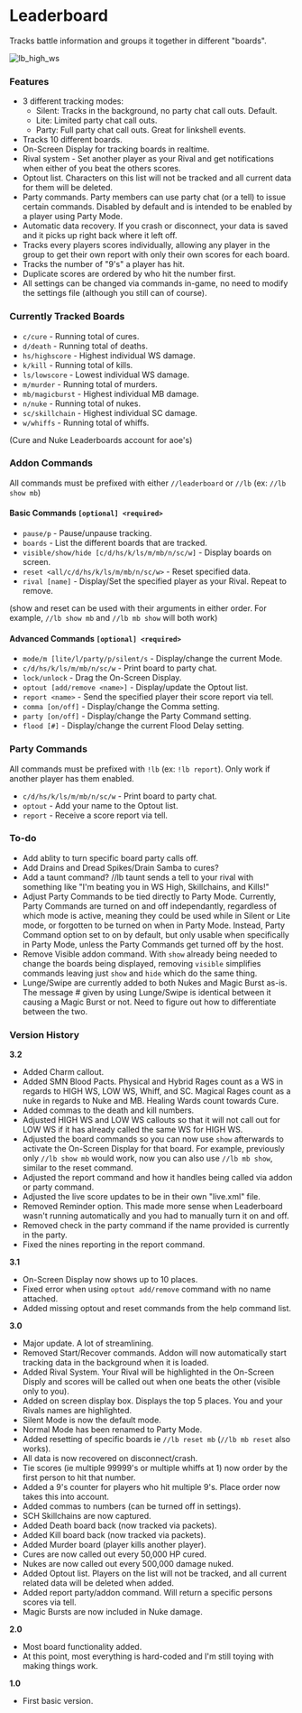 # Leaderboard
Tracks battle information and groups it together in different "boards".  

![lb_high_ws](https://github.com/iLVL-Key/FFXI/assets/101156258/9153f70c-4bd4-4884-bea6-1d90faa60b75)

### Features
- 3 different tracking modes:
  - Silent: Tracks in the background, no party chat call outs. Default.
  - Lite: Limited party chat call outs.
  - Party: Full party chat call outs. Great for linkshell events.
- Tracks 10 different boards.
- On-Screen Display for tracking boards in realtime.
- Rival system - Set another player as your Rival and get notifications when either of you beat the others scores.
- Optout list. Characters on this list will not be tracked and all current data for them will be deleted.
- Party commands. Party members can use party chat (or a tell) to issue certain commands. Disabled by default and is intended to be enabled by a player using Party Mode.
- Automatic data recovery. If you crash or disconnect, your data is saved and it picks up right back where it left off.
- Tracks every players scores individually, allowing any player in the group to get their own report with only their own scores for each board.
- Tracks the number of "9's" a player has hit.
- Duplicate scores are ordered by who hit the number first.
- All settings can be changed via commands in-game, no need to modify the settings file (although you still can of course).

### Currently Tracked Boards
- `c/cure` - Running total of cures.
- `d/death` - Running total of deaths.
- `hs/highscore` - Highest individual WS damage.
- `k/kill` - Running total of kills.
- `ls/lowscore` - Lowest individual WS damage.
- `m/murder` - Running total of murders.
- `mb/magicburst` - Highest individual MB damage.
- `n/nuke` - Running total of nukes.
- `sc/skillchain` - Highest individual SC damage.
- `w/whiffs` - Running total of whiffs.

(Cure and Nuke Leaderboards account for aoe's)

### Addon Commands
All commands must be prefixed with either `//leaderboard` or `//lb` (ex: `//lb show mb`)

#### Basic Commands `[optional] <required>`
- `pause/p` - Pause/unpause tracking.
- `boards` - List the different boards that are tracked.
- `visible/show/hide [c/d/hs/k/ls/m/mb/n/sc/w]` - Display boards on screen.
- `reset <all/c/d/hs/k/ls/m/mb/n/sc/w>` - Reset specified data.
- `rival [name]` - Display/Set the specified player as your Rival. Repeat to remove.

(show and reset can be used with their arguments in either order. For example, `//lb show mb` and `//lb mb show` will both work)

#### Advanced Commands `[optional] <required>`
- `mode/m [lite/l/party/p/silent/s` - Display/change the current Mode.
- `c/d/hs/k/ls/m/mb/n/sc/w` - Print board to party chat.
- `lock/unlock` - Drag the On-Screen Display.
- `optout [add/remove <name>]` - Display/update the Optout list.
- `report <name>` - Send the specified player their score report via tell.
- `comma [on/off]` - Display/change the Comma setting.
- `party [on/off]` - Display/change the Party Command setting.
- `flood [#]` - Display/change the current Flood Delay setting.

### Party Commands
All commands must be prefixed with `!lb` (ex: `!lb report`). Only work if another player has them enabled.
- `c/d/hs/k/ls/m/mb/n/sc/w` - Print board to party chat.
- `optout` - Add your name to the Optout list.
- `report` - Receive a score report via tell.

### To-do
- Add ablity to turn specific board party calls off.
- Add Drains and Dread Spikes/Drain Samba to cures?
- Add a taunt command? //lb taunt sends a tell to your rival with something like "I'm beating you in WS High, Skillchains, and Kills!"
- Adjust Party Commands to be tied directly to Party Mode. Currently, Party Commands are turned on and off independantly, regardless of which mode is active, meaning they could be used while in Silent or Lite mode, or forgotten to be turned on when in Party Mode. Instead, Party Command option set to on by default, but only usable when specifically in Party Mode, unless the Party Commands get turned off by the host.
- Remove Visible addon command. With `show` already being needed to change the boards being displayed, removing `visible` simplifies commands leaving just `show` and `hide` which do the same thing.
- Lunge/Swipe are currently added to both Nukes and Magic Burst as-is. The message # given by using Lunge/Swipe is identical between it causing a Magic Burst or not. Need to figure out how to differentiate between the two.

### Version History

**3.2**
- Added Charm callout.
- Added SMN Blood Pacts. Physical and Hybrid Rages count as a WS in regards to HIGH WS, LOW WS, Whiff, and SC. Magical Rages count as a nuke in regards to Nuke and MB. Healing Wards count towards Cure.
- Added commas to the death and kill numbers.
- Adjusted HIGH WS and LOW WS callouts so that it will not call out for LOW WS if it has already called the same WS for HIGH WS.
- Adjusted the board commands so you can now use `show` afterwards to activate the On-Screen Display for that board. For example, previously only `//lb show mb` would work, now you can also use `//lb mb show`, similar to the reset command.
- Adjusted the report command and how it handles being called via addon or party command.
- Adjusted the live score updates to be in their own "live.xml" file.
- Removed Reminder option. This made more sense when Leaderboard wasn't running automatically and you had to manually turn it on and off.
- Removed check in the party command if the name provided is currently in the party.
- Fixed the nines reporting in the report command.

**3.1**
- On-Screen Display now shows up to 10 places.
- Fixed error when using `optout add/remove` command with no name attached.
- Added missing optout and reset commands from the help command list.

**3.0**
- Major update. A lot of streamlining.
- Removed Start/Recover commands. Addon will now automatically start tracking data in the background when it is loaded.
- Added Rival System. Your Rival will be highlighted in the On-Screen Disply and scores will be called out when one beats the other (visible only to you).
- Added on screen display box. Displays the top 5 places. You and your Rivals names are highlighted. 
- Silent Mode is now the default mode.
- Normal Mode has been renamed to Party Mode.
- Added resetting of specific boards ie `//lb reset mb` (`//lb mb reset` also works).
- All data is now recovered on disconnect/crash.
- Tie scores (ie multiple 99999's or multiple whiffs at 1) now order by the first person to hit that number.
- Added a 9's counter for players who hit multiple 9's. Place order now takes this into account.
- Added commas to numbers (can be turned off in settings).
- SCH Skillchains are now captured.
- Added Death board back (now tracked via packets).
- Added Kill board back (now tracked via packets).
- Added Murder board (player kills another player).
- Cures are now called out every 50,000 HP cured.
- Nukes are now called out every 500,000 damage nuked.
- Added Optout list. Players on the list will not be tracked, and all current related data will be deleted when added.
- Added report party/addon command. Will return a specific persons scores via tell.
- Magic Bursts are now included in Nuke damage.

**2.0**
- Most board functionality added.
- At this point, most everything is hard-coded and I'm still toying with making things work.

**1.0**
- First basic version.
